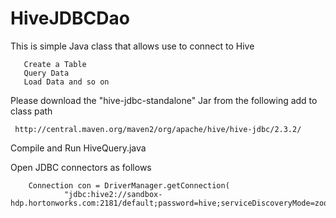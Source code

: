 # HiveJDBCDao

This is simple Java class that allows use to connect to Hive
     
       Create a Table
       Query Data
       Load Data and so on
       
 Please download the "hive-jdbc-standalone" Jar from the following add to class path        

     http://central.maven.org/maven2/org/apache/hive/hive-jdbc/2.3.2/
     
 Compile and Run HiveQuery.java
 
 
 Open JDBC connectors as follows 
 
 		Connection con = DriverManager.getConnection(
				"jdbc:hive2://sandbox-hdp.hortonworks.com:2181/default;password=hive;serviceDiscoveryMode=zooKeeper;user=hive;zooKeeperNamespace=hiveserver2");

   
